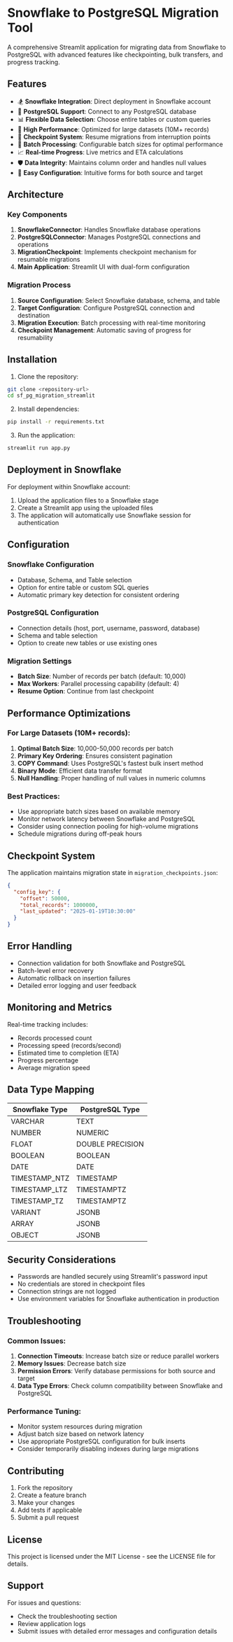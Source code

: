 # Snowflake to PostgreSQL Migration Tool

A comprehensive Streamlit application for migrating data from Snowflake to PostgreSQL with advanced features like checkpointing, bulk transfers, and progress tracking.

## Features

- 🏂 **Snowflake Integration**: Direct deployment in Snowflake account
- 🐘 **PostgreSQL Support**: Connect to any PostgreSQL database
- 📊 **Flexible Data Selection**: Choose entire tables or custom queries
- 🚀 **High Performance**: Optimized for large datasets (10M+ records)
- 📍 **Checkpoint System**: Resume migrations from interruption points
- 🔄 **Batch Processing**: Configurable batch sizes for optimal performance
- 📈 **Real-time Progress**: Live metrics and ETA calculations
- 🛡️ **Data Integrity**: Maintains column order and handles null values
- 🔧 **Easy Configuration**: Intuitive forms for both source and target

## Architecture

### Key Components

1. **SnowflakeConnector**: Handles Snowflake database operations
2. **PostgreSQLConnector**: Manages PostgreSQL connections and operations
3. **MigrationCheckpoint**: Implements checkpoint mechanism for resumable migrations
4. **Main Application**: Streamlit UI with dual-form configuration

### Migration Process

1. **Source Configuration**: Select Snowflake database, schema, and table
2. **Target Configuration**: Configure PostgreSQL connection and destination
3. **Migration Execution**: Batch processing with real-time monitoring
4. **Checkpoint Management**: Automatic saving of progress for resumability

## Installation

1. Clone the repository:
```bash
git clone <repository-url>
cd sf_pg_migration_streamlit
```

2. Install dependencies:
```bash
pip install -r requirements.txt
```

3. Run the application:
```bash
streamlit run app.py
```

## Deployment in Snowflake

For deployment within Snowflake account:

1. Upload the application files to a Snowflake stage
2. Create a Streamlit app using the uploaded files
3. The application will automatically use Snowflake session for authentication

## Configuration

### Snowflake Configuration
- Database, Schema, and Table selection
- Option for entire table or custom SQL queries
- Automatic primary key detection for consistent ordering

### PostgreSQL Configuration
- Connection details (host, port, username, password, database)
- Schema and table selection
- Option to create new tables or use existing ones

### Migration Settings
- **Batch Size**: Number of records per batch (default: 10,000)
- **Max Workers**: Parallel processing capability (default: 4)
- **Resume Option**: Continue from last checkpoint

## Performance Optimizations

### For Large Datasets (10M+ records):

1. **Optimal Batch Size**: 10,000-50,000 records per batch
2. **Primary Key Ordering**: Ensures consistent pagination
3. **COPY Command**: Uses PostgreSQL's fastest bulk insert method
4. **Binary Mode**: Efficient data transfer format
5. **Null Handling**: Proper handling of null values in numeric columns

### Best Practices:

- Use appropriate batch sizes based on available memory
- Monitor network latency between Snowflake and PostgreSQL
- Consider using connection pooling for high-volume migrations
- Schedule migrations during off-peak hours

## Checkpoint System

The application maintains migration state in `migration_checkpoints.json`:

```json
{
  "config_key": {
    "offset": 50000,
    "total_records": 1000000,
    "last_updated": "2025-01-19T10:30:00"
  }
}
```

## Error Handling

- Connection validation for both Snowflake and PostgreSQL
- Batch-level error recovery
- Automatic rollback on insertion failures
- Detailed error logging and user feedback

## Monitoring and Metrics

Real-time tracking includes:
- Records processed count
- Processing speed (records/second)
- Estimated time to completion (ETA)
- Progress percentage
- Average migration speed

## Data Type Mapping

| Snowflake Type | PostgreSQL Type |
|----------------|----------------|
| VARCHAR        | TEXT           |
| NUMBER         | NUMERIC        |
| FLOAT          | DOUBLE PRECISION |
| BOOLEAN        | BOOLEAN        |
| DATE           | DATE           |
| TIMESTAMP_NTZ  | TIMESTAMP      |
| TIMESTAMP_LTZ  | TIMESTAMPTZ    |
| TIMESTAMP_TZ   | TIMESTAMPTZ    |
| VARIANT        | JSONB          |
| ARRAY          | JSONB          |
| OBJECT         | JSONB          |

## Security Considerations

- Passwords are handled securely using Streamlit's password input
- No credentials are stored in checkpoint files
- Connection strings are not logged
- Use environment variables for Snowflake authentication in production

## Troubleshooting

### Common Issues:

1. **Connection Timeouts**: Increase batch size or reduce parallel workers
2. **Memory Issues**: Decrease batch size
3. **Permission Errors**: Verify database permissions for both source and target
4. **Data Type Errors**: Check column compatibility between Snowflake and PostgreSQL

### Performance Tuning:

- Monitor system resources during migration
- Adjust batch size based on network latency
- Use appropriate PostgreSQL configuration for bulk inserts
- Consider temporarily disabling indexes during large migrations

## Contributing

1. Fork the repository
2. Create a feature branch
3. Make your changes
4. Add tests if applicable
5. Submit a pull request

## License

This project is licensed under the MIT License - see the LICENSE file for details.

## Support

For issues and questions:
- Check the troubleshooting section
- Review application logs
- Submit issues with detailed error messages and configuration details